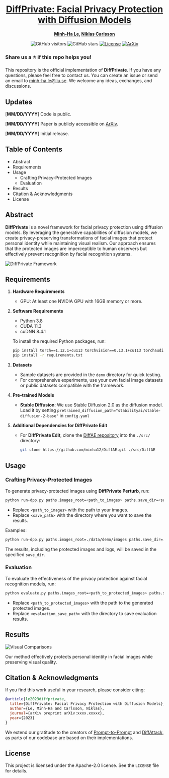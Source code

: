<div align="center">

<h1><a href="https://arxiv.org/abs/xxxx.xxxxx">DiffPrivate: Facial Privacy Protection with Diffusion Models</a></h1>

**[Minh-Ha Le](mailto:minh-ha.le@liu.se), [Niklas Carlsson](mailto:niklas.carlsson@liu.se)**

![GitHub visitors](https://komarev.com/ghpvc/?username=DiffPrivate&label=visitors)
![GitHub stars](https://badgen.net/github/stars/YourUsername/DiffPrivate)
[![License](https://img.shields.io/badge/license-Apache--2.0-blue)](#license)
[![ArXiv](https://img.shields.io/badge/arXiv-xxxx.xxxxx-b31b1b.svg)](https://arxiv.org/abs/xxxx.xxxxx)

</div>

### Share us a :star: if this repo helps you!

This repository is the official implementation of **DiffPrivate**. If you have any questions, please feel free to contact us. You can create an issue or send an email to [minh-ha.le@liu.se](mailto:minh-ha.le@liu.se). We welcome any ideas, exchanges, and discussions.

## Updates

[**MM/DD/YYYY**] Code is public.

[**MM/DD/YYYY**] Paper is publicly accessible on [ArXiv](https://arxiv.org/abs/xxxx.xxxxx).

[**MM/DD/YYYY**] Initial release.

## Table of Contents

- Abstract
- Requirements
- Usage
  - Crafting Privacy-Protected Images
  - Evaluation
- Results
- Citation & Acknowledgments
- License

## Abstract

**DiffPrivate** is a novel framework for facial privacy protection using diffusion models. By leveraging the generative capabilities of diffusion models, we create privacy-preserving transformations of facial images that protect personal identity while maintaining visual realism. Our approach ensures that the protected images are imperceptible to human observers but effectively prevent recognition by facial recognition systems.

![DiffPrivate Framework](Figs/Framework.png)

## Requirements

1. **Hardware Requirements**
   - GPU: At least one NVIDIA GPU with 16GB memory or more.

2. **Software Requirements**
   - Python 3.8
   - CUDA 11.3
   - cuDNN 8.4.1

   To install the required Python packages, run:

   ```bash
   pip install torch==1.12.1+cu113 torchvision==0.13.1+cu113 torchaudio==0.12.1+cu113 -f https://download.pytorch.org/whl/torch_stable.html
   pip install -r requirements.txt
   ```

3. **Datasets**
   - Sample datasets are provided in the `demo` directory for quick testing.
   - For comprehensive experiments, use your own facial image datasets or public datasets compatible with the framework.

4. **Pre-trained Models**
   - **Stable Diffusion**: We use Stable Diffusion 2.0 as the diffusion model. Load it by setting `pretrained_diffusion_path="stabilityai/stable-diffusion-2-base"` in `config.yaml`

5. **Additional Dependencies for DiffPrivate Edit**
   - For **DiffPrivate Edit**, clone the [DiffAE repository](https://github.com/minha12/DiffAE.git) into the `./src/` directory:

     ```bash
     git clone https://github.com/minha12/DiffAE.git ./src/DiffAE
     ```

## Usage

### Crafting Privacy-Protected Images

To generate privacy-protected images using **DiffPrivate Perturb**, run:

```bash
python run-dpp.py paths.images_root=<path_to_images> paths.save_dir=<save_path>
```

- Replace `<path_to_images>` with the path to your images.
- Replace `<save_path>` with the directory where you want to save the results.

Examples:

```bash
python run-dpp.py paths.images_root=./data/demo/images paths.save_dir=./data/output
```

The results, including the protected images and logs, will be saved in the specified `save_dir`.

### Evaluation

To evaluate the effectiveness of the privacy protection against facial recognition models, run:

```bash
python evaluate.py paths.images_root=<path_to_protected_images> paths.save_dir=<evaluation_save_path>
```

- Replace `<path_to_protected_images>` with the path to the generated protected images.
- Replace `<evaluation_save_path>` with the directory to save evaluation results.

## Results

![Visual Comparisons](Figs/Visual.png)

Our method effectively protects personal identity in facial images while preserving visual quality.

## Citation & Acknowledgments

If you find this work useful in your research, please consider citing:

```bibtex
@article{le2023diffprivate,
  title={DiffPrivate: Facial Privacy Protection with Diffusion Models},
  author={Le, Minh-Ha and Carlsson, Niklas},
  journal={arXiv preprint arXiv:xxxx.xxxxx},
  year={2023}
}
```

We extend our gratitude to the creators of [Prompt-to-Prompt](https://github.com/google/prompt-to-prompt) and [DiffAttack](https://github.com/windvchen/DiffAttack), as parts of our codebase are based on their implementations.

## License

This project is licensed under the Apache-2.0 license. See the `LICENSE` file for details.